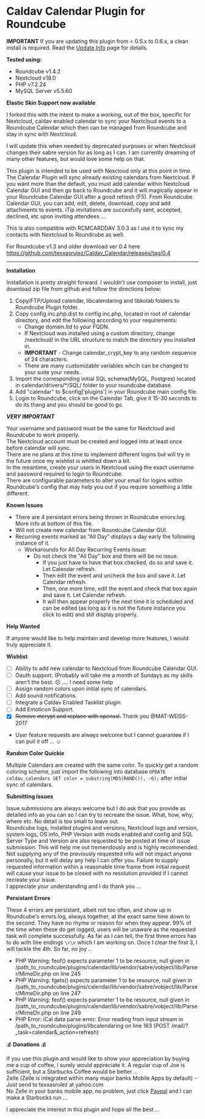 # Caldav Calendar Plugin for Roundcube

**IMPORTANT** If you are updating this plugin from < 0.5.x to 0.6.x, a clean install is required. Read the [Update Info](update_guide.md) page for details.

**Tested using:**
* Roundcube v1.4.2
* Nextcloud v18.0
* PHP v7.2.24
* MySQL Server v5.5.60

**Elastic Skin Support now available**

I forked this with the intent to make a working, out of the box, specific for Nextcloud, caldav enabled calendar to sync your Nextcloud events to a Roundcube Calendar which then can be managed from Roundcube and stay in sync with Nextcloud.

I will update this when needed by deprecated purposes or when Nextcloud changes their sabre version for as long as I can. I am currently dreaming of many other features, but would love some help on that.

This plugin is intended to be used with Nexcloud only at this point in time. The Calendar Plugin will sync already existing calendars from Nextcloud. If you want more than the default, you must add calendar within Nextcloud Calendar GUI and then go back to Roundcube and it will magically appear in your Roundcube Calendar GUI after a good refresh (F5). From Roundcube Calendar GUI, you can add, edit, delete, download, copy and add attachments to events. iTip invitations are succesfully sent, accepted, declined, etc upon inviting attendees ... 

This is also compatible with RCMCARDDAV 3.0.3 as I use it to sync my contacts with Nextcloud to Roundcube as well.

For Roundcube v1.3 and older download ver 0.4 here https://github.com/texxasrulez/Caldav_Calendar/releases/tag/0.4

_________________________________________________________________________________________

**Installation**

Installation is pretty straight forward. I wouldn't use composer to install, just download zip file from github and follow the directions below:

1. Copy/FTP/Upload calendar, libcalendaring and libkolab folders to Roundcube Plugin folder. 
2. Copy config.inc.php.dist to config.inc.php, located in root of calendar directory, and edit the following according to your requirements:
	* Change domain.ltd to your FQDN. 
	* If Nextcloud was installed using a custom directory, change /nextcloud/ in the URL structure to match the directory you installed in.
	* **IMPORTANT** - Change calendar_crypt_key to any random sequence of 24 characters.
	* There are many customizable variables whcih can be changed to your suite your needs.
3. Import the corresponding initial SQL schema(MySQL, Postgres) located in calendar/drivers/*/SQL/ folder to your roundcube database.
4. Add "calendar" to $config['plugins'] in your Roundcube main config file.
5. Login to Roundcube, click on the Calendar Tab, give it 15-30 seconds to do its thang and you should be good to go.

***VERY IMPORTANT***

Your username and password must be the same for Nextcloud and Roundcube to work properly.\
The Nextcloud account must be created and logged into at least once before calendar will sync.\
There are no plans at this time to implement different logins but will try in the future once my wishlist is whittled down a bit.\
In the meantime, create your users in Nextcloud using the exact username and password required to login to Roundcube.\
There are configurable parameters to alter your email for logins within Roundcube's config that may help you out if you require something a little different.

**Known Issues**

* There are 4 persistant errors being thrown in Roundcube errors.log. More info at bottom of this file.
* Will not create new calendar from Roundcube Calendar GUI.
* Recurring events marked as "All Day" displays a day early the following instance of it.
	* Workarounds for All Day Recurring Events issue:
		- Do not check the "All Day" box and there will be no issue. 
			- If you just have to have that box checked, do so and save it. Let Calendar refresh.
			- Then edit the event and uncheck the box and save it. Let Calendar refresh.
			- Then, one more time, edit the event and check that box again and save it. Let Calendar refresh.
			- It will then appear properly the next time it is scheduled and can be edited (as long as it is not the future instance you click to edit) and still display properly.

**Help Wanted**

If anyone would like to help maintain and develop more features, I would truly appreciate it.

**Wishlist**

- [ ] Ability to add new calendar to Nextcloud from Roundcube Calendar GUI.
- [ ] Oauth support. (Probably will take me a month of Sundays as my skills aren't the best. :frowning_face:  ....  I need some help
- [ ] Assign random colors upon initial sync of calendars.
- [ ] Add sound notifications.
- [ ] Integrate a Caldav Enabled Tasklist plugin.
- [ ] Add Emoticon Support.
- [x] ~~Remove mcrypt and replace with openssl.~~ Thank you @MAT-WEISS-2017
* User feature requests are always welcome but I cannot guarantee if I can pull it off ... :relaxed:

**Random Color Quickie**

Multiple Calendars are created with the same color. To quickly get a random coloring scheme, just import the following into database `UPDATE caldav_calendars SET color = substring(MD5(RAND()), -6);` after initial sync of calendars.

**Submitting Issues**

Issue submissions are always welcome but I do ask that you provide as detailed info as you can so I can try to recreate the issue. What, how, why, where etc. No detail is too small to leave out. \
Roundcube logs, installed plugins and versions, Nextcloud logs and version, system logs, OS info, PHP Version with mods enabled and config and SQL Server Type and Version are also requested to be posted at time of issue submission. This will help me out tremendously and is highly recommended. \
Not supplying any of the previously requested info will not impact anyone personally, but it will delay any help I can offer you. Failure to supply requested information within a reasonable time frame from initial request will cause your issue to be closed with no resolution provided if I cannot recreate your issue. \
I appreciate your understanding and I do thank you ...

**Persistant Errors**

These 4 errors are persistant, albeit not too often, and show up in Roundcube's errors.log, always together, at the exact same time down to the second. They have no rhyme or reason for when they appear. 99% of the time when these do get logged, users will be unaware as the requested task will complete successfully. As far as I can tell, the first three errors has to do with line endings `\r\n` which I am working on. Once I clear the first 3, I will tackle the 4th. So far, no joy ..

* PHP Warning:  feof() expects parameter 1 to be resource, null given in /path_to_roundcube/plugins/calendar/lib/vendor/sabre/vobject/lib/Parser/MimeDir.php on line 245
* PHP Warning:  fgets() expects parameter 1 to be resource, null given in /path_to_roundcube/plugins/calendar/lib/vendor/sabre/vobject/lib/Parser/MimeDir.php on line 247
* PHP Warning:  feof() expects parameter 1 to be resource, null given in /path_to_roundcube/plugins/calendar/lib/vendor/sabre/vobject/lib/Parser/MimeDir.php on line 249
* PHP Error: iCal data parse error: Error reading from input stream in /path_to_roundcube/plugins/libcalendaring on line 163 (POST /mail/?_task=calendar&_action=refresh)

:moneybag: **Donations** :moneybag:

If you use this plugin and would like to show your appreciation by buying me a cup of coffee, I surely would appreciate it. A regular cup of Joe is sufficient, but a Starbucks Coffee would be better ... \
Zelle (Zelle is integrated within many major banks Mobile Apps by default) - Just send to texxasrulez at yahoo.com \
No Zelle in your banks mobile app, no problem, just click [Paypal](https://paypal.me/texxasrulez?locale.x=en_US) and I can make a Starbucks run ...

I appreciate the interest in this plugin and hope all the best ...